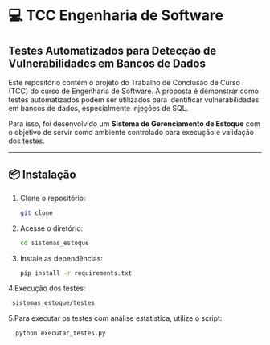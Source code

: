 # 💻 TCC Engenharia de Software  
## Testes Automatizados para Detecção de Vulnerabilidades em Bancos de Dados

Este repositório contém o projeto do Trabalho de Conclusão de Curso (TCC) do curso de Engenharia de Software. A proposta é demonstrar como testes automatizados podem ser utilizados para identificar vulnerabilidades em bancos de dados, especialmente injeções de SQL.

Para isso, foi desenvolvido um **Sistema de Gerenciamento de Estoque** com o objetivo de servir como ambiente controlado para execução e validação dos testes.

---

## 📦 Instalação

1. Clone o repositório:
   ```bash
   git clone

2. Acesse o diretório:
   ```bash
   cd sistemas_estoque
3. Instale as dependências:
   ```bash
   pip install -r requirements.txt

 4.Execução dos testes:
   ```bash
    sistemas_estoque/testes
```

5.Para executar os testes com análise estatística, utilize o script:
   ```bash
     python executar_testes.py
